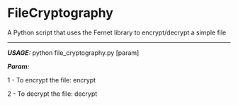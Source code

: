 # FileCryptography
A Python script that uses the Fernet library to encrypt/decrypt a simple file
<hr>
<em><strong> USAGE: </strong></em>
python file_cryptography.py [param] <br>

<em><strong> Param: </strong></em> <br>

1 - To encrypt the file: encrypt <br>

2 - To decrypt the file: decrypt
